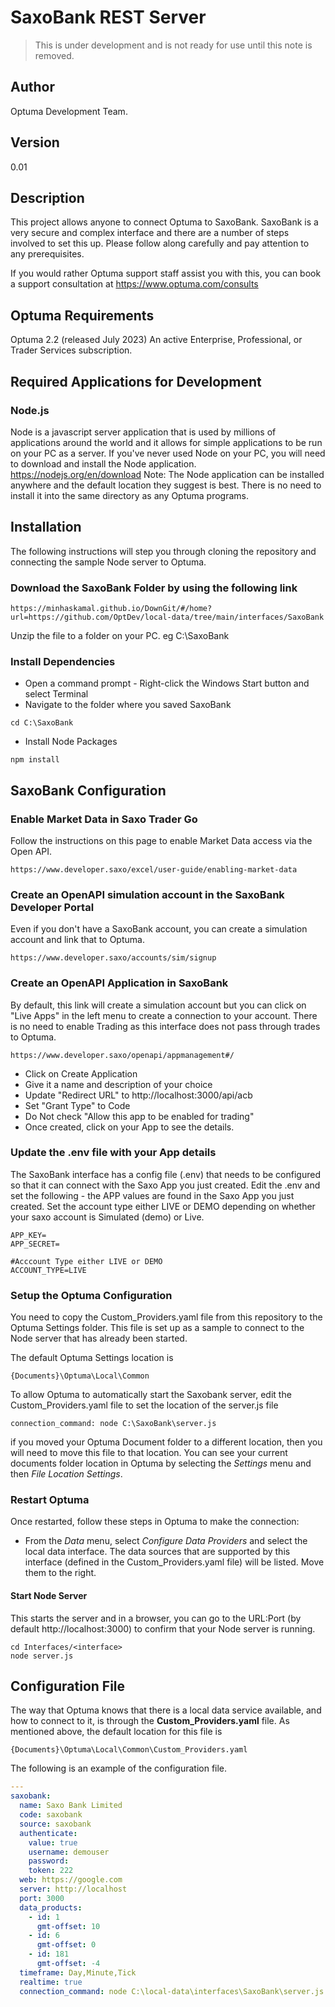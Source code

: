 # SaxoBank REST Server

> This is under development and is not ready for use until this note is removed.

## Author

Optuma Development Team.

## Version

0.01

## Description

This project allows anyone to connect Optuma to SaxoBank. SaxoBank is a very secure and complex interface and there are a number of steps involved to set this up. Please follow along carefully and pay attention to any prerequisites.

If you would rather Optuma support staff assist you with this, you can book a support consultation at https://www.optuma.com/consults

## Optuma Requirements

Optuma 2.2 (released July 2023)
An active Enterprise, Professional, or Trader Services subscription.

## Required Applications for Development

### Node.js

Node is a javascript server application that is used by millions of applications around the world and it allows for simple applications to be run on your PC as a server.
If you've never used Node on your PC, you will need to download and install the Node application.
https://nodejs.org/en/download
Note: The Node application can be installed anywhere and the default location they suggest is best. There is no need to install it into the same directory as any Optuma programs.

## Installation

The following instructions will step you through cloning the repository and connecting the sample Node server to Optuma.

### Download the SaxoBank Folder by using the following link

```
https://minhaskamal.github.io/DownGit/#/home?url=https://github.com/OptDev/local-data/tree/main/interfaces/SaxoBank
```

Unzip the file to a folder on your PC. eg C:\SaxoBank

### Install Dependencies

- Open a command prompt - Right-click the Windows Start button and select Terminal
- Navigate to the folder where you saved SaxoBank

```
cd C:\SaxoBank
```

- Install Node Packages

```
npm install
```

## SaxoBank Configuration

### Enable Market Data in Saxo Trader Go

Follow the instructions on this page to enable Market Data access via the Open API.

```
https://www.developer.saxo/excel/user-guide/enabling-market-data
```

### Create an OpenAPI simulation account in the SaxoBank Developer Portal

Even if you don't have a SaxoBank account, you can create a simulation account and link that to Optuma.

```
https://www.developer.saxo/accounts/sim/signup
```

### Create an OpenAPI Application in SaxoBank

By default, this link will create a simulation account but you can click on "Live Apps" in the left menu to create a connection to your account.
There is no need to enable Trading as this interface does not pass through trades to Optuma.

```
https://www.developer.saxo/openapi/appmanagement#/
```

- Click on Create Application
- Give it a name and description of your choice
- Update "Redirect URL" to http://localhost:3000/api/acb
- Set "Grant Type" to Code
- Do Not check "Allow this app to be enabled for trading"
- Once created, click on your App to see the details.

### Update the .env file with your App details

The SaxoBank interface has a config file (.env) that needs to be configured so that it can connect with the Saxo App you just created.
Edit the .env and set the following - the APP values are found in the Saxo App you just created. Set the account type either LIVE or DEMO depending on whether your saxo account is Simulated (demo) or Live.

```
APP_KEY=
APP_SECRET=

#Acccount Type either LIVE or DEMO
ACCOUNT_TYPE=LIVE
```


### Setup the Optuma Configuration

You need to copy the Custom_Providers.yaml file from this repository to the Optuma Settings folder. This file is set up as a sample to connect to the Node server that has already been started.

The default Optuma Settings location is

```
{Documents}\Optuma\Local\Common
```

To allow Optuma to automatically start the Saxobank server, edit the Custom_Providers.yaml file to set the location of the server.js file
```
connection_command: node C:\SaxoBank\server.js
```

if you moved your Optuma Document folder to a different location, then you will need to move this file to that location. You can see your current documents folder location in Optuma by selecting the _Settings_ menu and then _File Location Settings_.

### Restart Optuma

Once restarted, follow these steps in Optuma to make the connection:

- From the _Data_ menu, select _Configure Data Providers_ and select the local data interface.
  The data sources that are supported by this interface (defined in the Custom_Providers.yaml file) will be listed. Move them to the right.

#### Start Node Server

This starts the server and in a browser, you can go to the URL:Port (by default http://localhost:3000) to confirm that your Node server is running.

```
cd Interfaces/<interface>
node server.js
```

## Configuration File

The way that Optuma knows that there is a local data service available, and how to connect to it, is through the **Custom_Providers.yaml** file.
As mentioned above, the default location for this file is

```
{Documents}\Optuma\Local\Common\Custom_Providers.yaml
```

The following is an example of the configuration file.

```yaml
---
saxobank:
  name: Saxo Bank Limited
  code: saxobank
  source: saxobank
  authenticate:
    value: true
    username: demouser
    password:
    token: 222
  web: https://google.com
  server: http://localhost
  port: 3000
  data_products:
    - id: 1
      gmt-offset: 10
    - id: 6
      gmt-offset: 0
    - id: 181
      gmt-offset: -4
  timeframe: Day,Minute,Tick
  realtime: true
  connection_command: node C:\local-data\interfaces\SaxoBank\server.js
```
